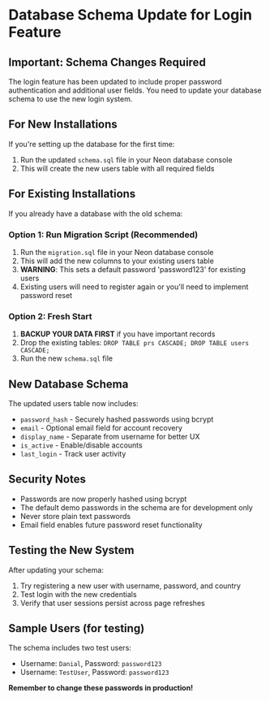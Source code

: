 # Database Schema Update for Login Feature

## Important: Schema Changes Required

The login feature has been updated to include proper password authentication and additional user fields. You need to update your database schema to use the new login system.

## For New Installations

If you're setting up the database for the first time:

1. Run the updated `schema.sql` file in your Neon database console
2. This will create the new users table with all required fields

## For Existing Installations

If you already have a database with the old schema:

### Option 1: Run Migration Script (Recommended)
1. Run the `migration.sql` file in your Neon database console
2. This will add the new columns to your existing users table
3. **WARNING**: This sets a default password 'password123' for existing users
4. Existing users will need to register again or you'll need to implement password reset

### Option 2: Fresh Start
1. **BACKUP YOUR DATA FIRST** if you have important records
2. Drop the existing tables: `DROP TABLE prs CASCADE; DROP TABLE users CASCADE;`
3. Run the new `schema.sql` file

## New Database Schema

The updated users table now includes:
- `password_hash` - Securely hashed passwords using bcrypt
- `email` - Optional email field for account recovery
- `display_name` - Separate from username for better UX
- `is_active` - Enable/disable accounts
- `last_login` - Track user activity

## Security Notes

- Passwords are now properly hashed using bcrypt
- The default demo passwords in the schema are for development only
- Never store plain text passwords
- Email field enables future password reset functionality

## Testing the New System

After updating your schema:
1. Try registering a new user with username, password, and country
2. Test login with the new credentials
3. Verify that user sessions persist across page refreshes

## Sample Users (for testing)

The schema includes two test users:
- Username: `Danial`, Password: `password123`
- Username: `TestUser`, Password: `password123`

**Remember to change these passwords in production!**